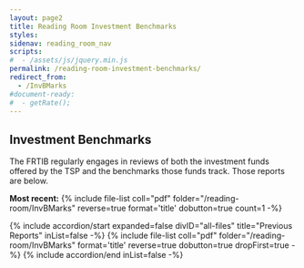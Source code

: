 ```yaml
---
layout: page2
title: Reading Room Investment Benchmarks
styles:
sidenav: reading_room_nav
scripts:
#  - /assets/js/jquery.min.js
permalink: /reading-room-investment-benchmarks/
redirect_from:
  - /InvBMarks
#document-ready:
#  - getRate();
---
```


## Investment Benchmarks

The FRTIB regularly engages in reviews of both the investment funds offered by the TSP and the benchmarks those funds track.  Those reports are below.

__Most recent:__ {% include file-list coll="pdf" folder="/reading-room/InvBMarks" reverse=true format='title' dobutton=true count=1 -%}


<div class="usa-accordion">
{% include accordion/start expanded=false divID="all-files" title="Previous Reports" inList=false -%}
{% include file-list coll="pdf" folder="/reading-room/InvBMarks" format='title' reverse=true dobutton=true dropFirst=true -%}
{% include accordion/end  inList=false -%}
</div>

<!-- CONTENT END -->
